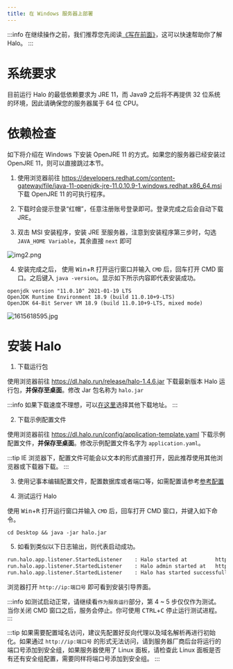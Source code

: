 ```yaml
---
title: 在 Windows 服务器上部署
---
```


:::info
在继续操作之前，我们推荐您先阅读[《写在前面》](/getting-started/prepare)，这可以快速帮助你了解 Halo。
:::

# 系统要求
目前运行 Halo 的最低依赖要求为 JRE 11，而 Java9 之后将不再提供 32 位系统的环境，因此请确保您的服务器属于 64 位 CPU。

# 依赖检查
如下将介绍在 Windows 下安装 OpenJRE 11 的方式。如果您的服务器已经安装过 OpenJRE 11，则可以直接跳过本节。

1. 使用浏览器前往 https://developers.redhat.com/content-gateway/file/java-11-openjdk-jre-11.0.10.9-1.windows.redhat.x86_64.msi 下载 OpenJRE 11 的可执行程序。

2. 下载时会提示登录“红帽”，任意注册账号登录即可。登录完成之后会自动下载 JRE。

3. 双击 MSI 安装程序，安装 JRE 至服务器，注意到安装程序第三步时，勾选 `JAVA_HOME Variable`，其余直接 `next` 即可

![img2.png](/img/img2.png)

4. 安装完成之后， 使用 <kbd>Win</kbd>+<kbd>R</kbd> 打开运行窗口并输入 `CMD` 后，回车打开 CMD 窗口。之后键入 `java -version`。显示如下所示内容即代表安装成功。
```
openjdk version "11.0.10" 2021-01-19 LTS
OpenJDK Runtime Environment 18.9 (build 11.0.10+9-LTS)
OpenJDK 64-Bit Server VM 18.9 (build 11.0.10+9-LTS, mixed mode)
```

![1615618595.jpg](/img/1615618595.jpg)

# 安装 Halo
1. 下载运行包

使用浏览器前往 https://dl.halo.run/release/halo-1.4.6.jar 下载最新版本 Halo 运行包，**并保存至桌面**。修改 Jar 包名称为 `halo.jar`

:::info
如果下载速度不理想，可以[在这里](/getting-started/downloads)选择其他下载地址。
:::

2. 下载示例配置文件

使用浏览器前往 https://dl.halo.run/config/application-template.yaml 下载示例配置文件，**并保存至桌面**。修改示例配置文件名字为 `application.yaml`。

:::tip
IE 浏览器下，配置文件可能会以文本的形式直接打开，因此推荐使用其他浏览器或下载器下载。
:::

3. 使用记事本编辑配置文件，配置数据库或者端口等，如需配置请参考[参考配置](/getting-started/config)

4. 测试运行 Halo

使用 <kbd>Win</kbd>+<kbd>R</kbd> 打开运行窗口并输入 `CMD` 后，回车打开 CMD 窗口，并键入如下命令。
```
cd Desktop && java -jar halo.jar
```

5. 如看到类似以下日志输出，则代表启动成功。
```bash
run.halo.app.listener.StartedListener    : Halo started at         http://127.0.0.1:8090
run.halo.app.listener.StartedListener    : Halo admin started at   http://127.0.0.1:8090/admin
run.halo.app.listener.StartedListener    : Halo has started successfully!
```
浏览器打开 `http://ip:端口号` 即可看到安装引导界面。

:::info
如测试启动正常，请继续看`作为服务运行`部分，第 4 ~ 5 步仅仅作为测试。当你关闭 CMD 窗口之后，服务会停止。你可使用 <kbd>CTRL</kbd>+<kbd>C</kbd> 停止运行测试进程。
:::

:::tip
如果需要配置域名访问，建议先配置好反向代理以及域名解析再进行初始化。如果通过 `http://ip:端口号` 的形式无法访问，请到服务器厂商后台将运行的端口号添加到安全组，如果服务器使用了 Linux 面板，请检查此 Linux 面板是否有还有安全组配置，需要同样将端口号添加到安全组。
:::

